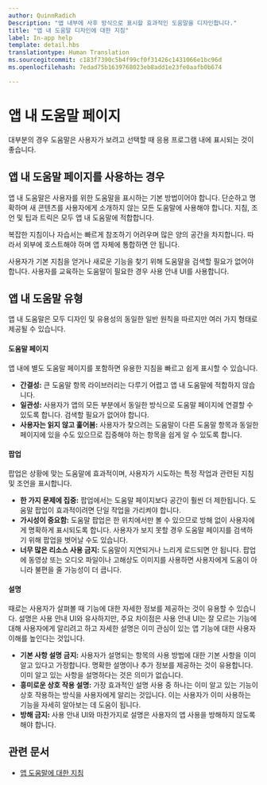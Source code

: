 ```yaml
---
author: QuinnRadich
Description: "앱 내부에 사후 방식으로 표시할 효과적인 도움말을 디자인합니다."
title: "앱 내 도움말 디자인에 대한 지침"
label: In-app help
template: detail.hbs
translationtype: Human Translation
ms.sourcegitcommit: c183f7390c5b4f99cf0f31426c1431066e1bc96d
ms.openlocfilehash: 7edad75b1639768023eb8add1e23fe0aafb0b674

---
```


# 앱 내 도움말 페이지

대부분의 경우 도움말은 사용자가 보려고 선택할 때 응용 프로그램 내에 표시되는 것이 좋습니다.

## <span id="when_to_use_in_app_help"></span><span id="WHEN_TO_USE_IN_APP_HELP"></span>앱 내 도움말 페이지를 사용하는 경우

앱 내 도움말은 사용자를 위한 도움말을 표시하는 기본 방법이어야 합니다. 단순하고 명확하며 새 콘텐츠를 사용자에게 소개하지 않는 모든 도움말에 사용해야 합니다. 지침, 조언 및 팁과 트릭은 모두 앱 내 도움말에 적합합니다.

복잡한 지침이나 자습서는 빠르게 참조하기 어려우며 많은 양의 공간을 차지합니다. 따라서 외부에 호스트해야 하며 앱 자체에 통합하면 안 됩니다.

사용자가 기본 지침을 얻거나 새로운 기능을 찾기 위해 도움말을 검색할 필요가 없어야 합니다. 사용자를 교육하는 도움말이 필요한 경우 사용 안내 UI를 사용합니다.

## <span id="types_of_in_app_help"></span><span id="TYPES_OF_IN_APP_HELP"></span>앱 내 도움말 유형

앱 내 도움말은 모두 디자인 및 유용성의 동일한 일반 원칙을 따르지만 여러 가지 형태로 제공될 수 있습니다.

#### <span id="help_pages"></span><span id="HELP_PAGES"></span>도움말 페이지

앱 내에 별도 도움말 페이지를 포함하면 유용한 지침을 빠르고 쉽게 표시할 수 있습니다.

-   **간결성:** 큰 도움말 항목 라이브러리는 다루기 어렵고 앱 내 도움말에 적합하지 않습니다.
-   **일관성:** 사용자가 앱의 모든 부분에서 동일한 방식으로 도움말 페이지에 연결할 수 있도록 합니다. 검색할 필요가 없어야 합니다.
-   **사용자는 읽지 않고 훑어봄:** 사용자가 찾으려는 도움말이 다른 도움말 항목과 동일한 페이지에 있을 수도 있으므로 집중해야 하는 항목을 쉽게 알 수 있도록 합니다.


#### <span id="popups"></span><span id="POPUPS"></span>팝업

팝업은 상황에 맞는 도움말에 효과적이며, 사용자가 시도하는 특정 작업과 관련된 지침 및 조언을 표시합니다.

-   **한 가지 문제에 집중:** 팝업에서는 도움말 페이지보다 공간이 훨씬 더 제한됩니다. 도움말 팝업이 효과적이려면 단일 작업을 가리켜야 합니다.
-   **가시성이 중요함:** 도움말 팝업은 한 위치에서만 볼 수 있으므로 방해 없이 사용자에게 명확하게 표시되도록 합니다. 사용자가 보지 못할 경우 도움말 페이지를 검색하기 위해 팝업을 벗어날 수도 있습니다.
-   **너무 많은 리소스 사용 금지:** 도움말이 지연되거나 느리게 로드되면 안 됩니다. 팝업에 동영상 또는 오디오 파일이나 고해상도 이미지를 사용하면 사용자에게 도움이 아니라 불편을 줄 가능성이 더 큽니다.

#### <span id="descriptions"></span><span id="DESCRIPTIONS"></span>설명

때로는 사용자가 살펴볼 때 기능에 대한 자세한 정보를 제공하는 것이 유용할 수 있습니다. 설명은 사용 안내 UI와 유사하지만, 주요 차이점은 사용 안내 UI는 잘 모르는 기능에 대해 사용자에게 알리려고 하고 자세한 설명은 이미 관심이 있는 앱 기능에 대한 사용자 이해를 높인다는 것입니다.

-   **기본 사항 설명 금지:** 사용자가 설명되는 항목의 사용 방법에 대한 기본 사항을 이미 알고 있다고 가정합니다. 명확한 설명이나 추가 정보를 제공하는 것이 유용합니다. 이미 알고 있는 사항을 설명하다는 것은 의미가 없습니다.
-   **흥미로운 상호 작용 설명:** 가장 효과적인 설명 사용 중 하나는 이미 알고 있는 기능이 상호 작용하는 방식을 사용자에게 알리는 것입니다. 이는 사용자가 이미 사용하는 기능을 자세히 알아보는 데 도움이 됩니다.
-   **방해 금지:** 사용 안내 UI와 마찬가지로 설명은 사용자의 앱 사용을 방해하지 않도록 해야 합니다.

## <span id="related_topics"></span>관련 문서

* [앱 도움말에 대한 지침](guidelines-for-app-help.md)



<!--HONumber=Jun16_HO4-->


